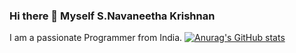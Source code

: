 ### Hi there 👋 Myself S.Navaneetha Krishnan
I am a passionate Programmer from India.
[![Anurag's GitHub stats](https://github-readme-stats.vercel.app/apiArchangel0007=anuraghazra)](https://github.com/anuraghazra/github-readme-stats)
<!--
**Archangel0007/Archangel0007** is a ✨ _special_ ✨ repository because its `README.md` (this file) appears on your GitHub profile.

Here are some ideas to get you started:

- 🔭 I’m currently working on ...
- 🌱 I’m currently learning ...
- 👯 I’m looking to collaborate on ...
- 🤔 I’m looking for help with ...
- 💬 Ask me about ...
- 📫 How to reach me: ...
- 😄 Pronouns: ...
- ⚡ Fun fact: ...
-->
